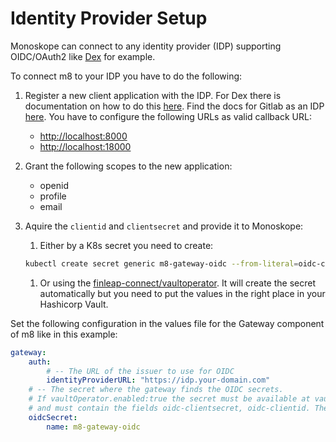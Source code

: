 # Identity Provider Setup

Monoskope can connect to any identity provider (IDP) supporting OIDC/OAuth2
like [Dex](https://dexidp.io/) for example.

To connect m8 to your IDP you have to do the following:

1. Register a new client application with the IDP.
For Dex there is documentation on how to do this [here](https://dexidp.io/docs/using-dex/#configuring-your-app).
Find the docs for Gitlab as an IDP [here](https://docs.gitlab.com/ee/integration/oauth_provider.html).
You have to configure the following URLs as valid callback URL:

    * <http://localhost:8000>
    * <http://localhost:18000>

1. Grant the following scopes to the new application:

    * openid
    * profile
    * email

1. Aquire the `clientid` and `clientsecret` and provide it to Monoskope:

    1. Either by a K8s secret you need to create:

    ```bash
    kubectl create secret generic m8-gateway-oidc --from-literal=oidc-clientid=<clientid> --from-literal=oidc-clientsecret=<clientsecret> --from-literal=oidc-nonce=<somerandomstring>
    ```

    1. Or using the [finleap-connect/vaultoperator](https://github.com/finleap-connect/vaultoperator). It will create the secret automatically but you need to put the values in the right place in your Hashicorp Vault.

Set the following configuration in the values file for the Gateway component of m8 like in this example:

```yaml
gateway:
    auth:
        # -- The URL of the issuer to use for OIDC
        identityProviderURL: "https://idp.your-domain.com"
    # -- The secret where the gateway finds the OIDC secrets.
    # If vaultOperator.enabled:true the secret must be available at vaultOperator.basePath/gateway/oidc
    # and must contain the fields oidc-clientsecret, oidc-clientid. The oidc-nonce is generated automatically.
    oidcSecret:
        name: m8-gateway-oidc
```
